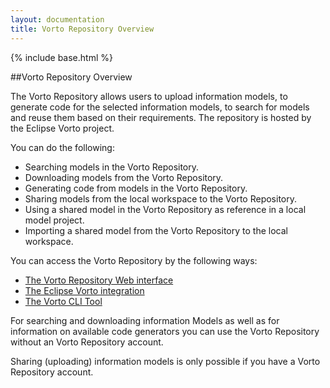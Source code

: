 ```yaml
---
layout: documentation
title: Vorto Repository Overview
---
```

{% include base.html %}

##Vorto Repository Overview

The Vorto Repository allows users to upload information models, to generate code for the selected information models, to search for models and reuse them based on their requirements. The repository is hosted by the Eclipse Vorto project.

You can do the following:

* Searching models in the Vorto Repository.
* Downloading models from the Vorto Repository.
* Generating code from models in the Vorto Repository.
* Sharing models from the local workspace to the Vorto Repository.
* Using a shared model in the Vorto Repository as reference in a local model project.
* Importing a shared model from the Vorto Repository to the local workspace.

You can access the Vorto Repository by the following ways:

* [The Vorto Repository Web interface]({{base}}/documentation/vorto-repository/web-interface/login-register.html)
* [The Eclipse Vorto integration]({{base}}/documentation/vorto-repository/eclipse-vorto-integration/setting-preferences-eclipse.html)
* [The Vorto CLI Tool]({{base}}/documentation/vorto-repository/cli-tool/cli-tool.html)

For searching and downloading information Models as well as for information on available code generators you can use the Vorto Repository without an Vorto Repository account.

Sharing (uploading) information models is only possible if you have a Vorto Repository account.  
